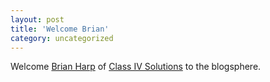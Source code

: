 ```yaml
---
layout: post
title: 'Welcome Brian'
category: uncategorized
---
```


Welcome <a href="http://class4solutions.blogspot.com/">Brian Harp</a> of <a href="http://www.class4solutions.com/">Class IV Solutions</a> to the blogsphere.
